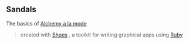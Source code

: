 Sandals 
------- 

The basics of [Alchemy a la mode](https://sites.google.com/site/reidiiius/) 

> created with [Shoes](https://github.com/shoes/shoes)
, a toolkit for writing graphical apps using [Ruby](http://www.ruby-lang.org/en/)